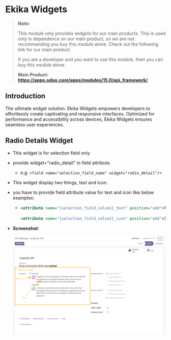 # Ekika Widgets

> **Note:**
>
> This module only provides widgets for our main products. This is used only in dependence on our main product, so we are not recommending you buy this module alone. Check out the following link for our main product.
>
> If you are a developer and you want to use this module, then you can buy this module alone.
>
> **Main Product: https://apps.odoo.com/apps/modules/15.0/api_framework/**

## Introduction

The ultimate widget solution. Ekika Widgets empowers developers to effortlessly create captivating and responsive interfaces. Optimized for performance and accessibility across devices, Ekika Widgets ensures seamless user experiences.

## Radio Details Widget

- This widget is for selection field only
- provide widget="radio_detail" in field attribute. 
    - e.g. ``<field name="selection_field_name" widget="radio_detail"/>``
- This widget display two things, text and icon.
- you have to provide field attribute value for text and icon like below examples:
    -   ```xml
        <attribute name="{selection_field_value1}_text" position="add">Text Value Here</attribute>

        <attribute name="{selection_field_value1}_icon" position="add">[IMAGE-LINK-HERE] e.g,http://example.org/img/logo.png</attribute>
        ```
- **Screenshot**:

    <img src="assets/radio-detail-widget.png" class="img-fluid" alt="Radio Detail Widget"/>
